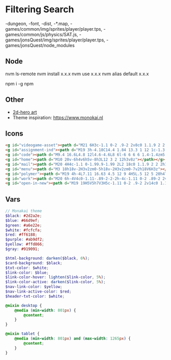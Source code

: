 Filtering Search
================
-dungeon, -font, -dist, -*.map, -games/common/img/sprites/player/player.tps, -games/common/js/physics/SAT.js, -games/jonsQuest/img/sprites/player/player.tps, -games/jonsQuest/node_modules

Node
----
nvm ls-remote
nvm install x.x.x
nvm use x.x.x
nvm alias default x.x.x

npm i -g npm

Other
-------
* [2d-hero art](http://opengameart.org/content/2d-hero)
* Theme inspiration: https://www.monokai.nl

Icons
-----
```html
<g id="videogame-asset"><path d="M21 6H3c-1.1 0-2 .9-2 2v8c0 1.1.9 2 2 2h18c1.1 0 2-.9 2-2V8c0-1.1-.9-2-2-2zm-10 7H8v3H6v-3H3v-2h3V8h2v3h3v2zm4.5 2c-.83 0-1.5-.67-1.5-1.5s.67-1.5 1.5-1.5 1.5.67 1.5 1.5-.67 1.5-1.5 1.5zm4-3c-.83 0-1.5-.67-1.5-1.5S18.67 9 19.5 9s1.5.67 1.5 1.5-.67 1.5-1.5 1.5z"></path></g>
<g id="assignment-ind"><path d="M19 3h-4.18C14.4 1.84 13.3 1 12 1c-1.3 0-2.4.84-2.82 2H5c-1.1 0-2 .9-2 2v14c0 1.1.9 2 2 2h14c1.1 0 2-.9 2-2V5c0-1.1-.9-2-2-2zm-7 0c.55 0 1 .45 1 1s-.45 1-1 1-1-.45-1-1 .45-1 1-1zm0 4c1.66 0 3 1.34 3 3s-1.34 3-3 3-3-1.34-3-3 1.34-3 3-3zm6 12H6v-1.4c0-2 4-3.1 6-3.1s6 1.1 6 3.1V19z"></path></g>
<g id="code"><path d="M9.4 16.6L4.8 12l4.6-4.6L8 6l-6 6 6 6 1.4-1.4zm5.2 0l4.6-4.6-4.6-4.6L16 6l6 6-6 6-1.4-1.4z"></path></g>
<g id="home"><path d="M10 20v-6h4v6h5v-8h3L12 3 2 12h3v8z"></path></g>
<g id="mail"><path d="M20 4H4c-1.1 0-1.99.9-1.99 2L2 18c0 1.1.9 2 2 2h16c1.1 0 2-.9 2-2V6c0-1.1-.9-2-2-2zm0 4l-8 5-8-5V6l8 5 8-5v2z"></path></g>
<g id="menu"><path d="M3 18h18v-2H3v2zm0-5h18v-2H3v2zm0-7v2h18V6H3z"></path></g>
<g id="polymer"><path d="M19 4h-4L7.11 16.63 4.5 12 9 4H5L.5 12 5 20h4l7.89-12.63L19.5 12 15 20h4l4.5-8z"></path></g>
<g id="work"><path d="M20 6h-4V4c0-1.11-.89-2-2-2h-4c-1.11 0-2 .89-2 2v2H4c-1.11 0-1.99.89-1.99 2L2 19c0 1.11.89 2 2 2h16c1.11 0 2-.89 2-2V8c0-1.11-.89-2-2-2zm-6 0h-4V4h4v2z"></path></g>
<g id="open-in-new"><path d="M19 19H5V5h7V3H5c-1.11 0-2 .9-2 2v14c0 1.1.89 2 2 2h14c1.1 0 2-.9 2-2v-7h-2v7zM14 3v2h3.59l-9.83 9.83 1.41 1.41L19 6.41V10h2V3h-7z"></path></g>
```

Vars
----
```scss
// Monakai theme
$black: #2d2a2e;
$blue: #66d9ef;
$green: #a6e22e;
$white: #fcfcfa;
$red: #ff6188;
$purple: #ab9df2;
$yellow: #ffd866;
$gray: #919091;

$html-background: darken($black, 6%);
$card-background: $black;
$txt-color: $white;
$link-color: $blue;
$link-color-hover: lighten($link-color, 5%);
$link-color-active: darken($link-color, 5%);
$nav-link-color: $yellow;
$nav-link-active-color: $red;
$header-txt-color: $white;

@mixin desktop {
	@media (min-width: 801px) {
		@content;
	}
}

@mixin tablet {
	@media (min-width: 801px) and (max-width: 1265px) {
		@content;
	}
}
```